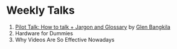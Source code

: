 # Weekly Talks

1. [Pilot Talk: How to talk + Jargon and Glossary](https://github.com/webteractive/weekly-talks/blob/master/Pilot%20Talk.pdf) by [Glen Bangkila](https://github.com/hadefication)
2. Hardware for Dummies
3. Why Videos Are So Effective Nowadays
